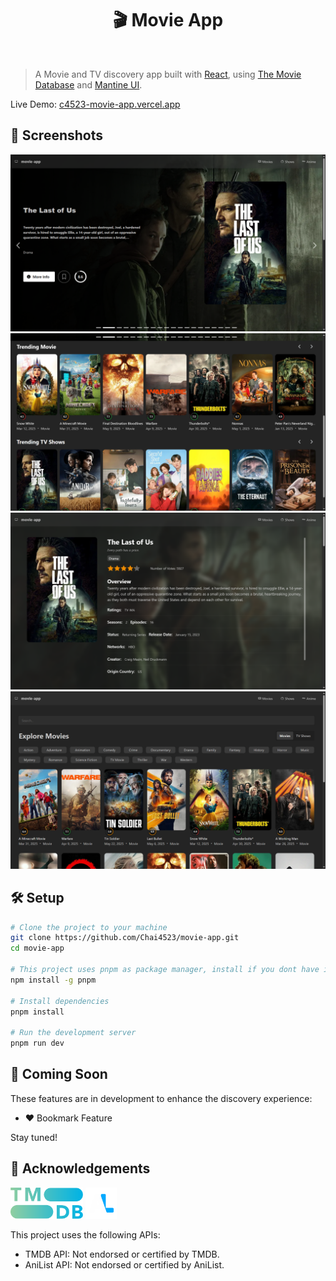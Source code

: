 <h1 align="center">🎬 Movie App</h1>
<br>

> A Movie and TV discovery app built with [React](https://react.dev/), using [The Movie Database](https://www.themoviedb.org) and [Mantine UI](https://mantine.dev/).

Live Demo: [c4523-movie-app.vercel.app](https://c4523-movie-app.vercel.app)

## 📁 Screenshots

![screenshot](./public/screenshot_1.png)
![screenshot](./public/screenshot_2.png)
![screenshot](./public/screenshot_3.png)
![screenshot](./public/screenshot_4.png)

## 🛠️ Setup

```bash
# Clone the project to your machine
git clone https://github.com/Chai4523/movie-app.git
cd movie-app

# This project uses pnpm as package manager, install if you dont have it
npm install -g pnpm

# Install dependencies
pnpm install

# Run the development server
pnpm run dev
```

## 📅 Coming Soon

These features are in development to enhance the discovery experience:

- ❤️ Bookmark Feature

Stay tuned!

## 🤝 Acknowledgements

<img height="50px" src="./public/tmdb.svg">
<img height="50px" src="./public/anilist.svg">

This project uses the following APIs:

- TMDB API: Not endorsed or certified by TMDB.
- AniList API: Not endorsed or certified by AniList.
